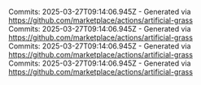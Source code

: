 Commits: 2025-03-27T09:14:06.945Z - Generated via https://github.com/marketplace/actions/artificial-grass
<br>
Commits: 2025-03-27T09:14:06.945Z - Generated via https://github.com/marketplace/actions/artificial-grass
<br>
Commits: 2025-03-27T09:14:06.945Z - Generated via https://github.com/marketplace/actions/artificial-grass
<br>
Commits: 2025-03-27T09:14:06.945Z - Generated via https://github.com/marketplace/actions/artificial-grass
<br>
